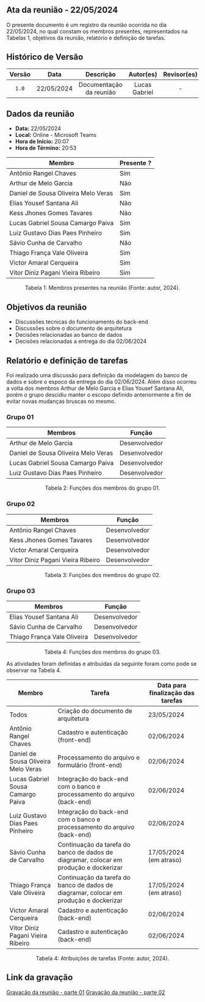 ## Ata da reunião - 22/05/2024

O presente documento é um registro da reunião ocorrida no dia 22/05/2024, no qual constam os membros presentes,
representados na Tabelas 1, objetivos da reunião, relatório e definição de tarefas.</p>

## Histórico de Versão

| Versão |    Data    |        Descrição        |   Autor(es)   | Revisor(es) |
| :----: | :--------: | :---------------------: | :-----------: | :---------: |
| `1.0`  | 22/05/2024 | Documentação da reunião | Lucas Gabriel |      -      |

## Dados da reunião

- **Data:** 22/05/2024
- **Local:** Online - Microsoft Teams
- **Hora de Início:** 20:07
- **Hora de Término:** 20:53

| Membro                              | Presente ? |
| ----------------------------------- | ---------- |
| Antônio Rangel Chaves               | Sim        |
| Arthur de Melo Garcia               | Não        |
| Daniel de Sousa Oliveira Melo Veras | Sim        |
| Elias Yousef Santana Ali            | Não        |
| Kess Jhones Gomes Tavares           | Não        |
| Lucas Gabriel Sousa Camargo Paiva   | Sim        |
| Luiz Gustavo Dias Paes Pinheiro     | Sim        |
| Sávio Cunha de Carvalho             | Não        |
| Thiago França Vale Oliveira         | Sim        |
| Victor Amaral Cerqueira             | Sim        |
| Vítor Diniz Pagani Vieira Ribeiro   | Sim        |

<div style="text-align: center">
<p> Tabela 1: Membros presentes na reunião (Fonte: autor, 2024). </p>
</div>

## Objetivos da reunião

- Discussões tecnicas do funcionamento do back-end
- Discussões sobre o documento de arquitetura
- Decisões relacionadas ao banco de dados
- Decisões relacionadas a entrega do dia 02/06/2024

## Relatório e definição de tarefas

Foi realizado uma discussão para definição da modelagem do banco de dados e sobre o espoco da entrega do dia 02/06/2024. Além disso ocorreu a volta dos membros Arthur de Melo Garcia e Elias Yousef Santana Ali, porém o grupo descidiu manter o escopo definido anteriormente a fim de evitar novas mudanças bruscas no mesmo.

### Grupo 01

| Membros                             | Função        |
| ----------------------------------- | ------------- |
| Arthur de Melo Garcia               | Desenvolvedor |
| Daniel de Sousa Oliveira Melo Veras | Desenvolvedor |
| Lucas Gabriel Sousa Camargo Paiva   | Desenvolvedor |
| Luiz Gustavo Dias Paes Pinheiro     | Desenvolvedor |

<div style="text-align: center">
<p> Tabela 2: Funções dos membros do grupo 01. </p>
</div>

### Grupo 02

| Membros                           | Função        |
| --------------------------------- | ------------- |
| Antônio Rangel Chaves             | Desenvolvedor |
| Kess Jhones Gomes Tavares         | Desenvolvedor |
| Victor Amaral Cerqueira           | Desenvolvedor |
| Vítor Diniz Pagani Vieira Ribeiro | Desenvolvedor |

<div style="text-align: center">
<p> Tabela 3: Funções dos membros do grupo 02. </p>
</div>

### Grupo 03

| Membros                     | Função        |
| --------------------------- | ------------- |
| Elias Yousef Santana Ali    | Desenvolvedor |
| Sávio Cunha de Carvalho     | Desenvolvedor |
| Thiago França Vale Oliveira | Desenvolvedor |

<div style="text-align: center">
<p> Tabela 4: Funções dos membros do grupo 03. </p>
</div>

As atividades foram definidas e atribuidas da seguinte foram como pode se observar na Tabela 4.

| Membro                              | Tarefa                                                                                 | Data para finalização das tarefas |
| ----------------------------------- | -------------------------------------------------------------------------------------- | --------------------------------- |
| Todos                               | Criação do documento de arquitetura                                                    | 23/05/2024                        |
| Antônio Rangel Chaves               | Cadastro e autenticação (front-end)                                                    | 02/06/2024                        |
| Daniel de Sousa Oliveira Melo Veras | Processamento do arquivo e formulário (front-end)                                      | 02/06/2024                        |
| Lucas Gabriel Sousa Camargo Paiva   | Integração do back-end com o banco e processamento do arquivo (back-end)               | 02/06/2024                        |
| Luiz Gustavo Dias Paes Pinheiro     | Integração do back-end com o banco e processamento do arquivo (back-end)               | 02/06/2024                        |
| Sávio Cunha de Carvalho             | Continuação da tarefa do banco de dados de diagramar, colocar em produção e dockerizar | 17/05/2024 (em atraso)            |
| Thiago França Vale Oliveira         | Continuação da tarefa do banco de dados de diagramar, colocar em produção e dockerizar | 17/05/2024 (em atraso)            |
| Victor Amaral Cerqueira             | Cadastro e autenticação (back-end)                                                     | 02/06/2024                        |
| Vítor Diniz Pagani Vieira Ribeiro   | Cadastro e autenticação (back-end)                                                     | 02/06/2024                        |

<div style="text-align: center">
<p> Tabela 4: Atribuições de tarefas (Fonte: autor, 2024). </p>
</div>

## Link da gravação

[Gravação da reunião - parte 01](https://youtu.be/TF33o0emC94)
[Gravação da reunião - parte 02](https://youtu.be/GzhEaOgug-E)
